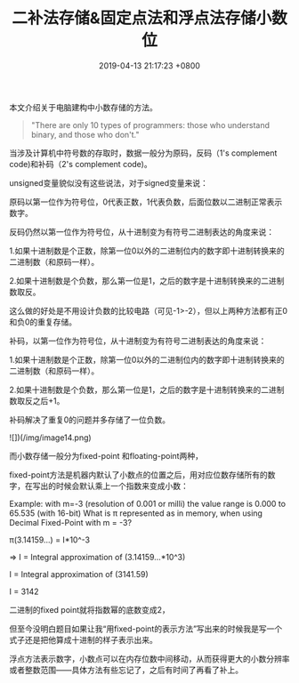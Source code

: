 ﻿---
layout: post
title:  "二补法存储&固定点法和浮点法存储小数位"
date:   2019-04-13 21:17:23 +0800
categories: Routine
---
本文介绍关于电脑建构中小数存储的方法。

>"There are only 10 types of programmers: those who understand binary, and those who don't."

当涉及计算机中符号数的存取时，数据一般分为原码，反码（1's complement code)和补码（2's complement code)。

unsigned变量貌似没有这些说法，对于signed变量来说：

原码以第一位作为符号位，0代表正数，1代表负数，后面位数以二进制正常表示数字。 


反码仍然以第一位作为符号位，从十进制变为有符号二进制表达的角度来说：

1.如果十进制数是个正数，除第一位0以外的二进制位内的数字即十进制转换来的二进制数（和原码一样）。

2.如果十进制数是个负数，那么第一位是1，之后的数字是十进制转换来的二进制数取反。

这么做的好处是不用设计负数的比较电路（可见-1>-2），但以上两种方法都有正0和负0的重复存储。


补码，以第一位作为符号位，从十进制变为有符号二进制表达的角度来说：

1.如果十进制数是个正数，除第一位0以外的二进制位内的数字即十进制转换来的二进制数（和原码一样）。

2.如果十进制数是个负数，那么第一位是1，之后的数字是十进制转换来的二进制数取反之后+1。

补码解决了重复0的问题并多存储了一位负数。

![])(/img/image14.png)



而小数存储一般分为fixed-point 和floating-point两种，

fixed-point方法是机器内默认了小数点的位置之后，用对应位数存储所有的数字，在写出的时候会默认乘上一个指数来变成小数：

Example: with m=-3 (resolution of 0.001 or milli) the value range is 0.000 to 65.535 (with 16-bit)
What is π represented as in memory, when using Decimal Fixed-Point with m = -3?

 π(3.14159…) = I*10^-3 

=> I = Integral approximation of (3.14159…*10^3)

 I = Integral approximation of (3141.59) 

I = 3142

二进制的fixed point就将指数幂的底数变成2，

但至今没明白题目如果让我“用fixed-point的表示方法”写出来的时候我是写一个式子还是把他算成十进制的样子表示出来。

浮点方法表示数字，小数点可以在内存位数中间移动，从而获得更大的小数分辨率或者整数范围——具体方法有些忘记了，之后有时间了再看了补上。


